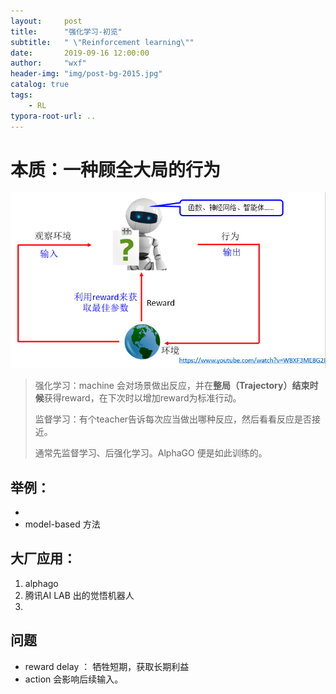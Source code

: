 ```yaml
---
layout:     post
title:      "强化学习-初览"
subtitle:   " \"Reinforcement learning\""
date:       2019-09-16 12:00:00
author:     "wxf"
header-img: "img/post-bg-2015.jpg"
catalog: true
tags:
    - RL
typora-root-url: ..
---
```


# 本质：一种顾全大局的行为

![1569571942734](/img/1569571942734.png)

> 强化学习：machine 会对场景做出反应，并在**整局（Trajectory）结束时候**获得reward，在下次时以增加reward为标准行动。
>
> 监督学习：有个teacher告诉每次应当做出哪种反应，然后看看反应是否接近。
>
> 通常先监督学习、后强化学习。AlphaGO 便是如此训练的。

## 举例：

- 
- model-based 方法

## 大厂应用：

1. alphago
2. 腾讯AI LAB 出的觉悟机器人
3. 

## 问题

- reward delay ： 牺牲短期，获取长期利益
- action 会影响后续输入。